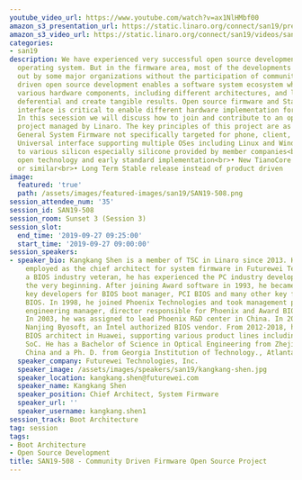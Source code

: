 ```yaml
---
youtube_video_url: https://www.youtube.com/watch?v=ax1NlHMbf00
amazon_s3_presentation_url: https://static.linaro.org/connect/san19/presentations/san19-508.pdf
amazon_s3_video_url: https://static.linaro.org/connect/san19/videos/san19-508.mp4
categories:
- san19
description: We have experienced very successful open source development for Linux
  operating system. But in the firmware area, most of the developments are carried
  out by some major organizations without the participation of community. Application
  driven open source development enables a software system ecosystem which can adopt
  various hardware components, including different architectures, and let the vendors
  deferential and create tangible results. Open source firmware and Standard firmware
  interface is critical to enable different hardware implementation for the same ecosystem.
  In this secession we will discuss how to join and contribute to an open source firmware
  project managed by Linaro. The key principles of this project are as following<br>•
  General System Firmware not specifically targeted for phone, client, server or cloud.<br>•
  Universal interface supporting multiple OSes including Linux and Windows<br>• Adaptive
  to various silicon especially silicone provided by member companies<br>• Encourage
  open technology and early standard implementation<br>• New TianoCore license model
  or similar<br>• Long Term Stable release instead of product driven
image:
  featured: 'true'
  path: /assets/images/featured-images/san19/SAN19-508.png
session_attendee_num: '35'
session_id: SAN19-508
session_room: Sunset 3 (Session 3)
session_slot:
  end_time: '2019-09-27 09:25:00'
  start_time: '2019-09-27 09:00:00'
session_speakers:
- speaker_bio: Kangkang Shen is a member of TSC in Linaro since 2013. He is currently
    employed as the chief architect for system firmware in Futurewei Tech, Inc. As
    a BIOS industry veteran, he has experienced the PC industry development since
    the very beginning. After joining Award software in 1993, he became one of the
    key developers for BIOS boot manager, PCI BIOS and many other key features in
    BIOS. In 1998, he joined Phoenix Technologies and took management positions as
    engineering manager, director responsible for Phoenix and Award BIOS kernels.
    In 2003, he was assigned to lead Phoenix R&D center in China. In 2006, he cofounded
    Nanjing Byosoft, an Intel authorized BIOS vendor. From 2012-2018, he was the chief
    BIOS architect in Huawei, supporting various product lines including ARM server
    SoC. He has a Bachelor of Science in Optical Engineering from Zhejiang University,
    China and a Ph. D. from Georgia Institution of Technology., Atlanta, Georgia
  speaker_company: Futurewei Technologies, Inc.
  speaker_image: /assets/images/speakers/san19/kangkang-shen.jpg
  speaker_location: kangkang.shen@futurewei.com
  speaker_name: Kangkang Shen
  speaker_position: Chief Architect, System Firmware
  speaker_url: ''
  speaker_username: kangkang.shen1
session_track: Boot Architecture
tag: session
tags:
- Boot Architecture
- Open Source Development
title: SAN19-508 - Community Driven Firmware Open Source Project
---
```

